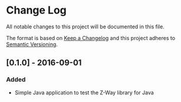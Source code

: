 # Change Log
All notable changes to this project will be documented in this file.

The format is based on [Keep a Changelog](http://keepachangelog.com/) 
and this project adheres to [Semantic Versioning](http://semver.org/).

## [0.1.0] - 2016-09-01
### Added
- Simple Java application to test the Z-Way library for Java